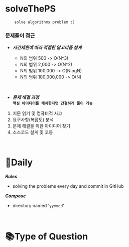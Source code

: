 # solveThePS

        solve algorithms problem :)

### 문제풀이 접근

- **_시간제한에 따라 적절한 알고리즘 설계_**

  - N의 범위 500 -> O(N^3)
  - N의 범위 2,000 -> O(N^2)
  - N의 범위 100,000 -> O(NlogN)
  - N의 범위 100,000,000 -> O(N)

<br>

- **_문제 해결 과정_**  
  **`핵심 아이디어를 캐치한다면 간결하게 풀이 가능`**

1. 지문 읽기 및 컴퓨터적 사고
2. 요구사항(복잡도) 분석
3. 문제 해결을 위한 아이디어 찾기
4. 소스코드 설계 및 코등

<br>

# 📆Daily

_**Rules**_

- solving the problems every day and commit in GitHub

_**Compose**_

- directory named '`yymmdd`'

<br>

# 📚Type of Question
